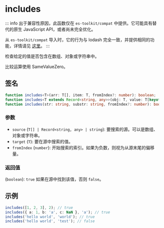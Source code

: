# includes

::: info
出于兼容性原因，此函数仅在 `es-toolkit/compat` 中提供。它可能具有替代的原生 JavaScript API，或者尚未完全优化。

从 `es-toolkit/compat` 导入时，它的行为与 lodash 完全一致，并提供相同的功能，详情请见 [这里](../../../compatibility.md)。
:::

检查给定的值是否包含在数组、对象或字符串中。

比较运算使用 SameValueZero。

## 签名

```typescript
function includes<T>(arr: T[], item: T, fromIndex?: number): boolean;
function includes<T extends Record<string, any>>(obj: T, value: T[keyof T], fromIndex?: number): boolean;
function includes(str: string, substr: string, fromIndex?: number): boolean;
```

### 参数

- `source` (`T[] | Record<string, any> | string`): 要搜索的源。可以是数组、对象或字符串。
- `target` (`T`): 要在源中搜索的值。
- `fromIndex` (`number`): 开始搜索的索引。如果为负数，则视为从源末尾的偏移量。

### 返回值

(`boolean`): `true` 如果在源中找到该值，否则 `false`。

## 示例

```typescript
includes([1, 2, 3], 2); // true
includes({ a: 1, b: 'a', c: NaN }, 'a'); // true
includes('hello world', 'world'); // true
includes('hello world', 'test'); // false
```
